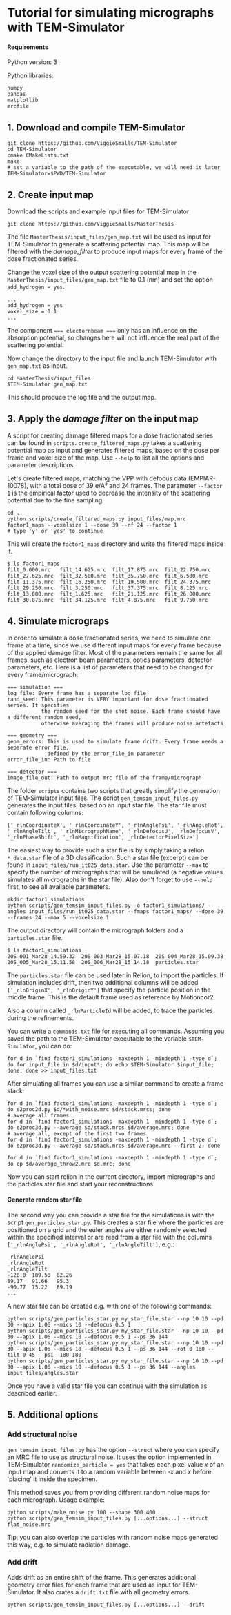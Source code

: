 # Tutorial for simulating micrographs with TEM-Simulator

#### Requirements

Python version: 3

Python libraries:
 
    numpy
    pandas
    matplotlib
    mrcfile 

## 1. Download and compile TEM-Simulator

    git clone https://github.com/ViggieSmalls/TEM-Simulator
    cd TEM-Simulator
    cmake CMakeLists.txt 
    make
    # set a variable to the path of the executable, we will need it later 
    TEM-Simulator=$PWD/TEM-Simulator

## 2. Create input map

Download the scripts and example input files for TEM-Simulator  
    
    git clone https://github.com/ViggieSmalls/MasterThesis
    
The file `MasterThesis/input_files/gen_map.txt` will be used as input for TEM-Simulator to generate 
a scattering potential map. This map will be filtered with the *damage_filter* to produce input maps for 
every frame of the dose fractionated series.

Change the voxel size of the output scattering potential map in the `MasterThesis/input_files/gen_map.txt` file 
to 0.1 (nm) and set the option `add_hydrogen = yes`.

    ...
    add_hydrogen = yes
    voxel_size = 0.1
    ...
    
The component `=== electornbeam ===` only has an influence on the absorption potential, so changes here 
will not influence the real part of the scattering potential.

Now change the directory to the input file and launch TEM-Simulator with `gen_map.txt` as input.
    
    cd MasterThesis/input_files
    $TEM-Simulator gen_map.txt
    
This should produce the log file and the output map.
    
## 3. Apply the *damage filter* on the input map

A script for creating damage filtered maps for a dose fractionated series can be found in `scripts`. 
`create_filtered_maps.py` takes a scattering potential map as input and generates filtered maps, based on the dose 
per frame and voxel size of the map. Use `--help` to list all the options and parameter descriptions.

Let's create filtered maps, matching the VPP with defocus data (EMPIAR-10078), with a total dose of 39 e/A² and 
24 frames. The parameter `--factor 1` is the empirical factor used to decrease the intensity of the scattering potential 
due to the fine sampling. 

    cd ..
    python scripts/create_filtered_maps.py input_files/map.mrc factor1_maps --voxelsize 1 --dose 39 --nf 24 --factor 1
    # type 'y' or 'yes' to continue
    
This will create the `factor1_maps` directory and write the filtered maps inside it.

    $ ls factor1_maps
    filt_0.000.mrc   filt_14.625.mrc  filt_17.875.mrc  filt_22.750.mrc  filt_27.625.mrc  filt_32.500.mrc  filt_35.750.mrc  filt_6.500.mrc
    filt_11.375.mrc  filt_16.250.mrc  filt_19.500.mrc  filt_24.375.mrc  filt_29.250.mrc  filt_3.250.mrc   filt_37.375.mrc  filt_8.125.mrc
    filt_13.000.mrc  filt_1.625.mrc   filt_21.125.mrc  filt_26.000.mrc  filt_30.875.mrc  filt_34.125.mrc  filt_4.875.mrc   filt_9.750.mrc

## 4. Simulate micrograps

In order to simulate a dose fractionated series, we need to simulate one frame at a time, since we use 
different input maps for every frame because of the applied damage filter. Most of the parameters remain the same for all 
frames, such as electron beam parameters, optics parameters, detector parameters, etc. Here is a list 
of parameters that need to be changed for every frame/micrograph:

    === simulation ===
    log_file: Every frame has a separate log file
    rand_seed: This parameter is VERY important for dose fractionated series. It specifies 
               the random seed for the shot noise. Each frame should have a different random seed,
               otherwise averaging the frames will produce noise artefacts
    
    === geometry ===
    geom_errors: This is used to simulate frame drift. Every frame needs a separate error file, 
                 defined by the error_file_in parameter
    error_file_in: Path to file
    
    === detector ===
    image_file_out: Path to output mrc file of the frame/micrograph

The folder `scripts` contains two scripts that greatly simplify the generation of TEM-Simulator input files. 
The script `gen_temsim_input_files.py` generates the input files, based on an input star file. 
The star file must contain following columns:

    ['_rlnCoordinateX', '_rlnCoordinateY', '_rlnAnglePsi', '_rlnAngleRot', '_rlnAngleTilt', '_rlnMicrographName', '_rlnDefocusU', _rlnDefocusV', '_rlnPhaseShift', '_rlnMagnification', _rlnDetectorPixelSize']

The easiest way to provide such a star file is by simply taking a relion `*_data.star` file of a 3D classification. Such a 
star file (excerpt) can be found in `input_files/run_it025_data.star`. Use the parameter `--max` to specify the number of micrographs 
that will be simulated (a negative values simulates all micrographs in the star file). Also don't forget to use 
`--help` first, to see all available parameters. 

    mkdir factor1_simulations
    python scripts/gen_temsim_input_files.py -o factor1_simulations/ --angles input_files/run_it025_data.star --fmaps factor1_maps/ --dose 39 --frames 24 --max 5 --voxelsize 1
    
The output directory will contain the micrograph folders and a `particles.star` file.

    $ ls factor1_simulations
    20S_001_Mar28_14.59.32  20S_003_Mar28_15.07.18  20S_004_Mar28_15.09.38  20S_005_Mar28_15.11.58  20S_006_Mar28_15.14.18  particles.star
    
The `particles.star` file can be used later in Relion, to import the particles. If simulation includes drift, 
then two additional columns will be added `['_rlnOriginX', '_rlnOriginY']` that specify the particle position in the 
middle frame. This is the default frame used as reference by Motioncor2.

Also a column called `_rlnParticleId` will be added, to trace the particles during the refinements.

You can write a `commands.txt` file for executing all commands. Assuming you saved the path to the TEM-Simulator 
executable to the variable `$TEM-Simulator`, you can do:

    for d in `find factor1_simulations -maxdepth 1 -mindepth 1 -type d`; do for input_file in $d/input*; do echo $TEM-Simulator $input_file; done; done >> input_files.txt
    
After simulating all frames you can use a similar command to create a frame stack:

    for d in `find factor1_simulations -maxdepth 1 -mindepth 1 -type d`; do e2proc2d.py $d/*with_noise.mrc $d/stack.mrcs; done
    # average all frames
    for d in `find factor1_simulations -maxdepth 1 -mindepth 1 -type d`; do e2proc3d.py --average $d/stack.mrcs $d/average.mrc; done
    # average all, except of the first two frames
    for d in `find factor1_simulations -maxdepth 1 -mindepth 1 -type d`; do e2proc3d.py --average $d/stack.mrcs $d/average.mrc --first 2; done
    
    for d in `find factor1_simulations -maxdepth 1 -mindepth 1 -type d`; do cp $d/average_throw2.mrc $d.mrc; done
    
Now you can start relion in the current directory, import micrographs and the particles star file and start your reconstructions.

#### Generate random star file

The second way you can provide a star file for the simulations is with the script `gen_particles_star.py`. This creates 
a star file where the particles are positioned on a grid and the euler angles are either randomly selected within the 
specified interval or are read from a star file with the columns `['_rlnAnglePsi', '_rlnAngleRot', '_rlnAngleTilt']`, e.g.:

    _rlnAnglePsi
    _rlnAngleRot
    _rlnAngleTilt
    -128.0	109.58	82.26
    89.17	91.66	95.3
    -90.77	75.22	89.19
    ...
    
A new star file can be created e.g. with one of the following commands:

    python scripts/gen_particles_star.py my_star_file.star --np 10 10 --pd 30 --apix 1.06 --mics 10 --defocus 0.5 1
    python scripts/gen_particles_star.py my_star_file.star --np 10 10 --pd 30 --apix 1.06 --mics 10 --defocus 0.5 1 --ps 36 144
    python scripts/gen_particles_star.py my_star_file.star --np 10 10 --pd 30 --apix 1.06 --mics 10 --defocus 0.5 1 --ps 36 144 --rot 0 180 --tilt 0 45 --psi -180 180
    python scripts/gen_particles_star.py my_star_file.star --np 10 10 --pd 30 --apix 1.06 --mics 10 --defocus 0.5 1 --ps 36 144 --angles input_files/angles.star
    
Once you have a valid star file you can continue with the simulation as described earlier.

## 5. Additional options

### Add structural noise

`gen_temsim_input_files.py` has the option `--struct` where you can specify an MRC file to use as structural noise. 
It uses the option implemented in TEM-Simulator `randomize_particle = yes` that takes each pixel value *x* of an 
input map and converts it to a random variable between *-x* and *x* before 'placing' it inside the specimen.

This method saves you from providing different random noise maps for each micrograph. Usage example:

    python scripts/make_noise.py 100 --shape 300 400
    python scripts/gen_temsim_input_files.py [...options...] --struct flat_noise.mrc
    
Tip: you can also overlap the particles with random noise maps generated this way, e.g. to simulate radiation damage.
    
### Add drift

Adds drift as an entire shift of the frame. This generates additional geometry error files for each 
frame that are used as input for TEM-Simulator.
It also crates a `drift.txt` file with all geometry errors. 

    python scripts/gen_temsim_input_files.py [...options...] --drift
